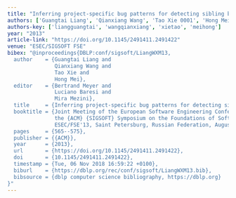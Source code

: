 ```yaml
---
title: "Inferring project-specific bug patterns for detecting sibling bugs"
authors: ['Guangtai Liang', 'Qianxiang Wang', 'Tao Xie 0001', 'Hong Mei']
authors-key: ['liangguangtai', 'wangqianxiang', 'xietao', 'meihong']
year: "2013"
article-link: "https://doi.org/10.1145/2491411.2491422"
venue: "ESEC/SIGSOFT FSE"
bibex: "@inproceedings{DBLP:conf/sigsoft/LiangWXM13,
  author    = {Guangtai Liang and
               Qianxiang Wang and
               Tao Xie and
               Hong Mei},
  editor    = {Bertrand Meyer and
               Luciano Baresi and
               Mira Mezini},
  title     = {Inferring project-specific bug patterns for detecting sibling bugs},
  booktitle = {Joint Meeting of the European Software Engineering Conference and
               the {ACM} {SIGSOFT} Symposium on the Foundations of Software Engineering,
               ESEC/FSE'13, Saint Petersburg, Russian Federation, August 18-26, 2013},
  pages     = {565--575},
  publisher = {{ACM}},
  year      = {2013},
  url       = {https://doi.org/10.1145/2491411.2491422},
  doi       = {10.1145/2491411.2491422},
  timestamp = {Tue, 06 Nov 2018 16:59:22 +0100},
  biburl    = {https://dblp.org/rec/conf/sigsoft/LiangWXM13.bib},
  bibsource = {dblp computer science bibliography, https://dblp.org}
}"
---
```

